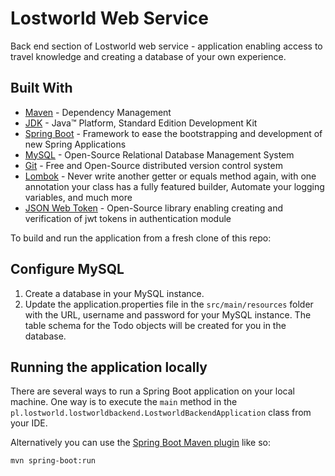 # Lostworld Web Service

Back end section of Lostworld web service - application enabling access to travel knowledge and creating a database of your own experience.

## Built With

* 	[Maven](https://maven.apache.org/) - Dependency Management
* 	[JDK](http://www.oracle.com/technetwork/java/javase/downloads/jdk8-downloads-2133151.html) - Java™ Platform, Standard Edition Development Kit 
* 	[Spring Boot](https://spring.io/projects/spring-boot) - Framework to ease the bootstrapping and development of new Spring Applications
* 	[MySQL](https://www.mysql.com/) - Open-Source Relational Database Management System
* 	[Git](https://git-scm.com/) - Free and Open-Source distributed version control system 
* 	[Lombok](https://projectlombok.org/) - Never write another getter or equals method again, with one annotation your class has a fully featured builder, Automate your logging variables, and much more
* 	[JSON Web Token](https://www.jsonwebtoken.io/) - Open-Source library enabling creating and verification of jwt tokens in authentication module

To build and run the application from a fresh clone of this repo:

## Configure MySQL

1. Create a database in your MySQL instance.
2. Update the application.properties file in the `src/main/resources` folder with the URL, username and password for your MySQL instance. The table schema for the Todo objects will be created for you in the database.


## Running the application locally

There are several ways to run a Spring Boot application on your local machine. One way is to execute the `main` method in the `pl.lostworld.lostworldbackend.LostworldBackendApplication` class from your IDE.

Alternatively you can use the [Spring Boot Maven plugin](https://docs.spring.io/spring-boot/docs/current/reference/html/build-tool-plugins-maven-plugin.html) like so:

```shell
mvn spring-boot:run
```
